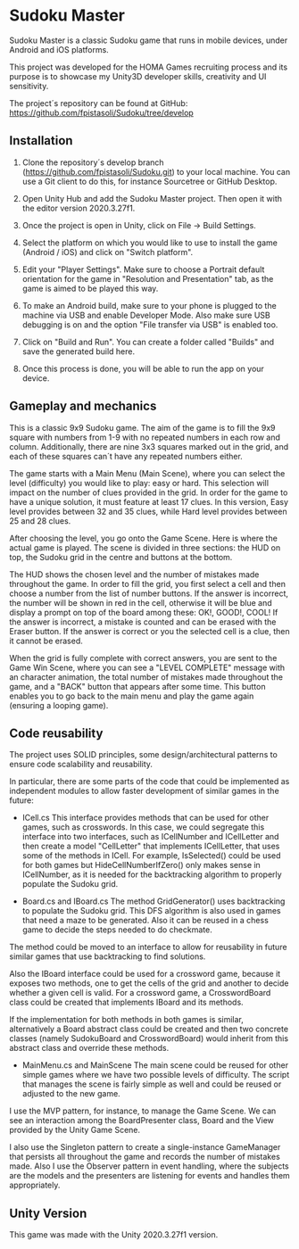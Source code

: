 # Sudoku Master

Sudoku Master is a classic Sudoku game that runs in mobile devices, under Android and iOS platforms. 

This project was developed for the HOMA Games recruiting process and its purpose is to showcase my Unity3D developer skills, creativity and UI sensitivity.

The project´s repository can be found at GitHub: https://github.com/fpistasoli/Sudoku/tree/develop


## Installation

1. Clone the repository´s develop branch (https://github.com/fpistasoli/Sudoku.git) to your local machine. You can use a Git client to do this, for instance Sourcetree or GitHub Desktop.

2. Open Unity Hub and add the Sudoku Master project. Then open it with the editor version 2020.3.27f1.

3. Once the project is open in Unity, click on File -> Build Settings. 

4. Select the platform on which you would like to use to install the game (Android / iOS) and click on "Switch platform".

5. Edit your "Player Settings". Make sure to choose a Portrait default orientation for the game in "Resolution and Presentation" tab, as the game is aimed to be played this way.

6. To make an Android build, make sure to your phone is plugged to the machine via USB and enable Developer Mode. Also make sure USB debugging is on and the option "File transfer via USB" is enabled too.

7. Click on "Build and Run". You can create a folder called "Builds" and save the generated build here.

8. Once this process is done, you will be able to run the app on your device.

   
## Gameplay and mechanics

This is a classic 9x9 Sudoku game. The aim of the game is to fill the 9x9 square with numbers from 1-9 with no repeated numbers in each row and column. Additionally, there are nine 3x3 squares marked out in the grid, and each of these squares can´t have any repeated numbers either.

The game starts with a Main Menu (Main Scene), where you can select the level (difficulty) you would like to play: easy or hard. This selection will impact on the number of clues provided in the grid. In order for the game to have a unique solution, it must feature at least 17 clues. In this version, Easy level provides between 32 and 35 clues, while Hard level provides between 25 and 28 clues.

After choosing the level, you go onto the Game Scene. Here is where the actual game is played. The scene is divided in three sections: the HUD on top, the Sudoku grid in the centre and buttons at the bottom.

The HUD shows the chosen level and the number of mistakes made throughout the game. In order to fill the grid, you first select a cell and then choose a number from the list of number buttons. If the answer is incorrect, the number will be shown in red in the cell, otherwise it will be blue and display a prompt on top of the board among these: OK!, GOOD!, COOL! If the answer is incorrect, a mistake is counted and can be erased with the Eraser button. If the answer is correct or you the selected cell is a clue, then it cannot be erased.

When the grid is fully complete with correct answers, you are sent to the Game Win Scene, where you can see a "LEVEL COMPLETE" message with an character animation, the total number of mistakes made throughout the game, and a "BACK" button that appears after some time. This button enables you to go back to the main menu and play the game again (ensuring a looping game).


## Code reusability

The project uses SOLID principles, some design/architectural patterns to ensure code scalability and reusability.

In particular, there are some parts of the code that could be implemented as independent modules to allow faster development of similar games in the future:

- ICell.cs
This interface provides methods that can be used for other games, such as crosswords. In this case, we could segregate this interface into two interfaces, such as ICellNumber and ICellLetter and then create a model "CellLetter" that implements ICellLetter, that uses some of the methods in ICell. For example, IsSelected() could be used for both games but HideCellNumberIfZero() only makes sense in ICellNumber, as it is needed for the backtracking algorithm to properly populate the Sudoku grid.

- Board.cs and IBoard.cs
The method GridGenerator() uses backtracking to populate the Sudoku grid. This DFS algorithm is also used in games that need a maze to be generated. Also it can be reused in a chess game to decide the steps needed to do checkmate.

The method could be moved to an interface to allow for reusability in future similar games that use backtracking to find solutions. 

Also the IBoard interface could be used for a crossword game, because it exposes two methods, one to get the cells of the grid and another to decide whether a given cell is valid. For a crossword game, a CrosswordBoard class could be created that implements IBoard and its methods. 

If the implementation for both methods in both games is similar, alternatively a Board abstract class could be created and then two concrete classes (namely SudokuBoard and CrosswordBoard) would inherit from this abstract class and override these methods.

- MainMenu.cs and MainScene
The main scene could be reused for other simple games where we have two possible levels of difficulty. The script that manages the scene is fairly simple as well and could be reused or adjusted to the new game.

I use the MVP pattern, for instance, to manage the Game Scene. We can see an interaction among the BoardPresenter class, Board and the View provided by the Unity Game Scene.

I also use the Singleton pattern to create a single-instance GameManager that persists all throughout the game and records the number of mistakes made. Also I use the Observer pattern in event handling, where the subjects are the models and the presenters are listening for events and handles them appropriately.


## Unity Version

This game was made with the Unity 2020.3.27f1 version.
